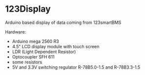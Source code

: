 # 123Display
Arduino based display of data coming from 123smartBMS

Hardware:
- Arduino mega 2560 R3
- 4.5" LCD display module with touch screen
- LDR (Light Dependent Resistor)
- Optocoupler SFH 611
- some resistors
- 5V and 3.3V switching regulator R-78B5.0-1.5 and R-78B3.3-1.5

